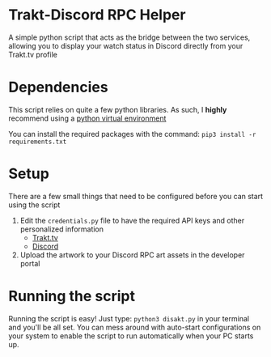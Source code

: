 # Trakt-Discord RPC Helper
A simple python script that acts as the bridge between the two services, allowing you to display your watch status in Discord directly from your Trakt.tv profile

# Dependencies
This script relies on quite a few python libraries. As such, I **highly** recommend using a [python virtual environment](https://uoa-eresearch.github.io/eresearch-cookbook/recipe/2014/11/26/python-virtual-env/)

You can install the required packages with the command:
```pip3 install -r requirements.txt```

# Setup
There are a few small things that need to be configured before you can start using the script

1. Edit the ```credentials.py``` file to have the required API keys and other personalized information
    * [Trakt.tv](https://trakt.tv/oauth/applications/new)
    * [Discord](https://discord.com/developers/applications)
2. Upload the artwork to your Discord RPC art assets in the developer portal

# Running the script
Running the script is easy! Just type: ```python3 disakt.py``` in your terminal and you'll be all set. You can mess around with auto-start configurations on your system to enable the script to run automatically when your PC starts up.

